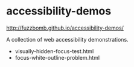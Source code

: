 # accessibility-demos
http://fuzzbomb.github.io/accessibility-demos/

A collection of web accessibility demonstrations.

- visually-hidden-focus-test.html
- focus-white-outline-problem.html
